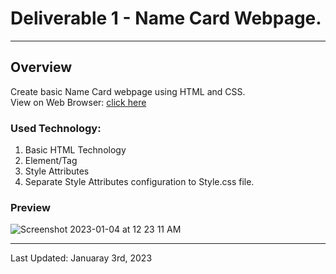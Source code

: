 # Deliverable 1 - Name Card Webpage.
----
## Overview
Create basic Name Card webpage using HTML and CSS.  
View on Web Browser: <a href="https://purdue-milestones.github.io/WebDev_JS/Deliverables/Deliverable1_NameCard/">click here</a>
  
### Used Technology:
1. Basic HTML Technology
2. Element/Tag
3. Style Attributes
4. Separate Style Attributes configuration to Style.css file.

  
### Preview
![Screenshot 2023-01-04 at 12 23 11 AM](https://user-images.githubusercontent.com/61890844/210490322-a5927857-b4c3-4848-ba20-fc60e1e0f837.png)
  
----
Last Updated: Januaray 3rd, 2023
